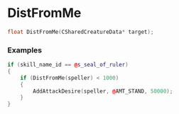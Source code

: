 # DistFromMe

```cpp - C++
float DistFromMe(CSharedCreatureData* target);
```

### Examples
```cpp - C++
if (skill_name_id == @s_seal_of_ruler)
{
	if (DistFromMe(speller) < 1000)
	{
		AddAttackDesire(speller, @AMT_STAND, 50000);
	}
}
```

